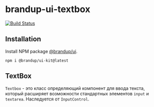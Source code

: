 # brandup-ui-textbox

[![Build Status](https://dev.azure.com/brandup/BrandUp%20Core/_apis/build/status%2FBrandUp%2Fbrandup-ui-kit?branchName=master)]()

## Installation

Install NPM package [@brandup/ui](https://www.npmjs.com/package/@brandup/ui-kit).

```
npm i @brandup/ui-kit@latest
```

## TextBox

`Textbox` - это класс определяющий компонент для ввода текста, который расширяет возможности стандартных элементов `input` и `textarea`.
Наследуется от `InputControl`.
